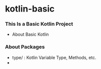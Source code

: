# kotlin-basic

### <b>This Is a Basic Kotlin Project</b>
- About Basic Kotlin


### About Packages
- type/ : Kotlin Variable Type, Methods, etc.
- 